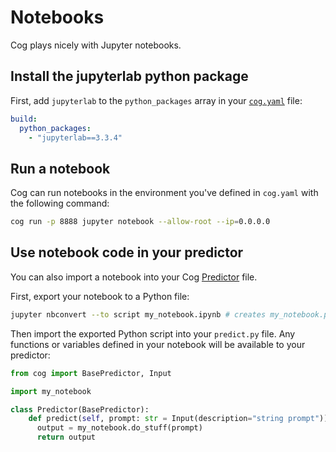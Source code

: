 # Notebooks

Cog plays nicely with Jupyter notebooks.

## Install the jupyterlab python package

First, add `jupyterlab` to the `python_packages` array in your [`cog.yaml`](yaml.md) file:

```yaml
build:
  python_packages:
    - "jupyterlab==3.3.4"
```


## Run a notebook

Cog can run notebooks in the environment you've defined in `cog.yaml` with the following command:

```sh
cog run -p 8888 jupyter notebook --allow-root --ip=0.0.0.0
```

## Use notebook code in your predictor

You can also import a notebook into your Cog [Predictor](python.md) file.

First, export your notebook to a Python file:

```sh
jupyter nbconvert --to script my_notebook.ipynb # creates my_notebook.py
```

Then import the exported Python script into your `predict.py` file. Any functions or variables defined in your notebook will be available to your predictor:

```python
from cog import BasePredictor, Input

import my_notebook

class Predictor(BasePredictor):
    def predict(self, prompt: str = Input(description="string prompt")) -> str:
      output = my_notebook.do_stuff(prompt)
      return output
```
